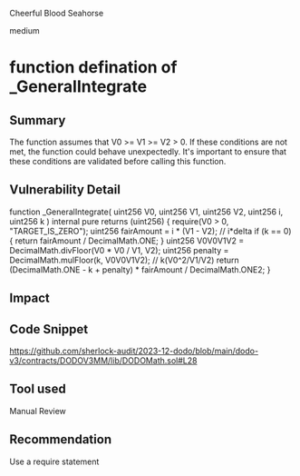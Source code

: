 Cheerful Blood Seahorse

medium

# function defination of _GeneralIntegrate

## Summary
The function assumes that V0 >= V1 >= V2 > 0. If these conditions are not met, the function could behave unexpectedly. It's important to ensure that these conditions are validated before calling this function.

## Vulnerability Detail
 function _GeneralIntegrate(
        uint256 V0,
        uint256 V1,
        uint256 V2,
        uint256 i,
        uint256 k
    ) internal pure returns (uint256) {
        require(V0 > 0, "TARGET_IS_ZERO");
        uint256 fairAmount = i * (V1 - V2); // i*delta
        if (k == 0) {
            return fairAmount / DecimalMath.ONE;
        }
        uint256 V0V0V1V2 = DecimalMath.divFloor(V0 * V0 / V1, V2);
        uint256 penalty = DecimalMath.mulFloor(k, V0V0V1V2); // k(V0^2/V1/V2)
        return (DecimalMath.ONE - k + penalty) * fairAmount / DecimalMath.ONE2;
    }
## Impact

## Code Snippet
https://github.com/sherlock-audit/2023-12-dodo/blob/main/dodo-v3/contracts/DODOV3MM/lib/DODOMath.sol#L28
## Tool used

Manual Review

## Recommendation
Use a require statement